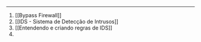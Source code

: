 
---

1. [[Bypass Firewall]]
2. [[IDS - Sistema de Detecção de Intrusos]]
3. [[Entendendo e criando regras de IDS]]
4. 